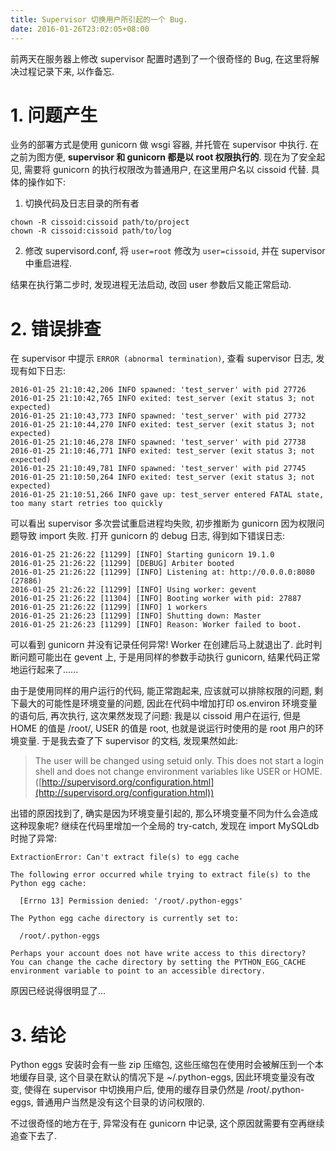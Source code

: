 ```yaml
---
title: Supervisor 切换用户所引起的一个 Bug.
date: 2016-01-26T23:02:05+08:00
---
```



前两天在服务器上修改 supervisor 配置时遇到了一个很奇怪的 Bug, 在这里将解决过程记录下来, 以作备忘.

<!--more-->

# 1. 问题产生

业务的部署方式是使用 gunicorn 做 wsgi 容器, 并托管在 supervisor 中执行. 在之前为图方便, **supervisor 和 gunicorn 都是以 root 权限执行的**. 现在为了安全起见, 需要将 gunicorn 的执行权限改为普通用户, 在这里用户名以 cissoid 代替. 具体的操作如下:

1. 切换代码及日志目录的所有者

```
chown -R cissoid:cissoid path/to/project
chown -R cissoid:cissoid path/to/log
```

2. 修改 supervisord.conf, 将 `user=root` 修改为 `user=cissoid`, 并在 supervisor 中重启进程.

结果在执行第二步时, 发现进程无法启动, 改回 user 参数后又能正常启动.

# 2. 错误排查

在 supervisor 中提示 `ERROR (abnormal termination)`, 查看 supervisor 日志, 发现有如下日志:

```
2016-01-25 21:10:42,206 INFO spawned: 'test_server' with pid 27726
2016-01-25 21:10:42,765 INFO exited: test_server (exit status 3; not expected)
2016-01-25 21:10:43,773 INFO spawned: 'test_server' with pid 27732
2016-01-25 21:10:44,270 INFO exited: test_server (exit status 3; not expected)
2016-01-25 21:10:46,278 INFO spawned: 'test_server' with pid 27738
2016-01-25 21:10:46,771 INFO exited: test_server (exit status 3; not expected)
2016-01-25 21:10:49,781 INFO spawned: 'test_server' with pid 27745
2016-01-25 21:10:50,264 INFO exited: test_server (exit status 3; not expected)
2016-01-25 21:10:51,266 INFO gave up: test_server entered FATAL state, too many start retries too quickly
```

可以看出 supervisor 多次尝试重启进程均失败, 初步推断为 gunicorn 因为权限问题导致 import 失败. 打开 gunicorn 的 debug 日志, 得到如下错误日志:

```
2016-01-25 21:26:22 [11299] [INFO] Starting gunicorn 19.1.0
2016-01-25 21:26:22 [11299] [DEBUG] Arbiter booted
2016-01-25 21:26:22 [11299] [INFO] Listening at: http://0.0.0.0:8080 (27886)
2016-01-25 21:26:22 [11299] [INFO] Using worker: gevent
2016-01-25 21:26:22 [11304] [INFO] Booting worker with pid: 27887
2016-01-25 21:26:22 [11299] [INFO] 1 workers
2016-01-25 21:26:23 [11299] [INFO] Shutting down: Master
2016-01-25 21:26:23 [11299] [INFO] Reason: Worker failed to boot.
```

可以看到 gunicorn 并没有记录任何异常! Worker 在创建后马上就退出了. 此时判断问题可能出在 gevent 上, 于是用同样的参数手动执行 gunicorn, 结果代码正常地运行起来了......

由于是使用同样的用户运行的代码, 能正常跑起来, 应该就可以排除权限的问题, 剩下最大的可能性是环境变量的问题, 因此在代码中增加打印 os.environ 环境变量的语句后, 再次执行, 这次果然发现了问题: 我是以 cissoid 用户在运行, 但是 HOME 的值是 /root/, USER 的值是 root, 也就是说运行时使用的是 root 用户的环境变量. 于是我去查了下 supervisor 的文档, 发现果然如此:

> The user will be changed using setuid only. This does not start a login shell
> and does not change environment variables like USER or HOME.
> ([http://supervisord.org/configuration.html](http://supervisord.org/configuration.html))

出错的原因找到了, 确实是因为环境变量引起的,
那么环境变量不同为什么会造成这种现象呢? 继续在代码里增加一个全局的 try-catch, 发现在 import MySQLdb 时抛了异常:

```
ExtractionError: Can't extract file(s) to egg cache

The following error occurred while trying to extract file(s) to the Python egg cache:

  [Errno 13] Permission denied: '/root/.python-eggs'

The Python egg cache directory is currently set to:

  /root/.python-eggs

Perhaps your account does not have write access to this directory?  You can change the cache directory by setting the PYTHON_EGG_CACHE environment variable to point to an accessible directory.
```

原因已经说得很明显了...

# 3. 结论
Python eggs 安装时会有一些 zip 压缩包, 这些压缩包在使用时会被解压到一个本地缓存目录, 这个目录在默认的情况下是 ~/.python-eggs, 因此环境变量没有改变, 使得在 supervisor 中切换用户后, 使用的缓存目录仍然是 /root/.python-eggs, 普通用户当然是没有这个目录的访问权限的.

不过很奇怪的地方在于, 异常没有在 gunicorn 中记录, 这个原因就需要有空再继续追查下去了.
